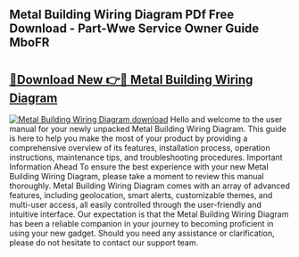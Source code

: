 ## Metal Building Wiring Diagram PDf Free Download - Part-Wwe Service Owner Guide MboFR

# <h2><a href="http://dfhl23.blite.top/?on=Metal+Building+Wiring+Diagram">🔗Download New 👉🔴 Metal Building Wiring Diagram</a></h2>

[![Metal Building Wiring Diagram download](https://i.imgur.com/lujVjoI.png)](http://dfhl23.blite.top/?on=Metal+Building+Wiring+Diagram)
Hello and welcome to the user manual for your newly unpacked Metal Building Wiring Diagram. This guide is here to help you make the most of your product by providing a comprehensive overview of its features, installation process, operation instructions, maintenance tips, and troubleshooting procedures. Important Information Ahead To ensure the best experience with your new Metal Building Wiring Diagram, please take a moment to review this manual thoroughly. Metal Building Wiring Diagram comes with an array of advanced features, including geolocation, smart alerts, customizable themes, and multi-user access, all easily controlled through the user-friendly and intuitive interface. Our expectation is that the Metal Building Wiring Diagram has been a reliable companion in your journey to becoming proficient in using your new gadget. Should you need any assistance or clarification, please do not hesitate to contact our support team.
